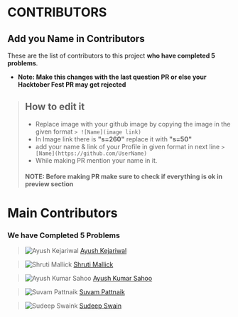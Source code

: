 
# CONTRIBUTORS

## Add you Name in Contributors
These are the list of contributors to this project **who have completed 5 problems**.
- **Note: Make this changes with the last question PR or else your Hacktober Fest PR may get rejected**
> ## How to edit it
>
> - Replace image with your github image by copying the image in the given format
    `> ![Name](image link)`
> - In Image link there is **"s=260"**
    replace it with **"s=50"**
> - add your name & link of your Profile in given format in next line
    `> [Name](https://github.com/UserName)`
> - While making PR mention your name in it.
> 
> #### NOTE: Before making PR make sure to check if everything is ok in preview section

# Main Contributors

### We have Completed 5 Problems

> ![Ayush Kejariwal](https://avatars0.githubusercontent.com/u/53415956?s=50&u=36af1e2bed940f8d45769feef50cb564cec69c29&v=4) 
> [Ayush Kejariwal](https://github.com/KejariwalAyush/)

>![Shruti Mallick](https://avatars3.githubusercontent.com/u/53283341?s=50&u=ca203c1993d22c6ddc81914ab1d43a1ebe8f3586&v=4)
>[Shruti Mallick](https://github.com/ShrutiMallick/)

> ![Ayush Kumar Sahoo](https://avatars0.githubusercontent.com/u/54541820?s=50&u=f502c71c7cd15ef5c6358835ba3729c83b2adc32&v=4)
> [Ayush Kumar Sahoo](https://github.com/Ayushkumarsahoo)

> ![Suvam Pattnaik](https://avatars3.githubusercontent.com/u/53616716?s=50&u=2fe91488e7a8f06888b4ba8e5e9b6ccefa7933e2&v=4)
> [Suvam Pattnaik](https://github.com/Suvamrx)

> ![Sudeep Swaink](https://avatars2.githubusercontent.com/u/53346605?s=50&u=3123e8b1d21be6142c5250360fc1ccd6939bbd61&v=4)
> [Sudeep Swain](https://github.com/Sudeep25022000)
